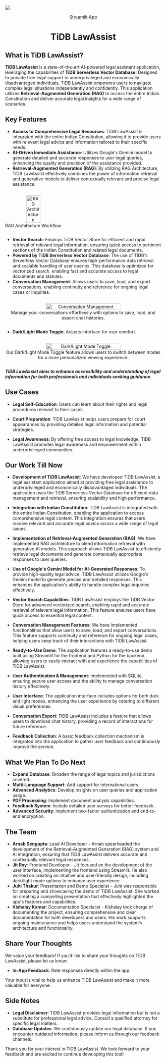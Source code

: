 
**![](https://github.com/user-attachments/assets/6c3775ba-5f7e-4d07-959b-5c578b6e0b7a)**
<p align="center">
    <a href="https://tidb-lawassist.streamlit.app"> Streamlit App</a>
  </p>
<h1 align="center">TiDB LawAssist</h1>

## What is TiDB LawAssist?

**TiDB LawAssist** is a state-of-the-art AI-powered legal assistant application, leveraging the capabilities of **TiDB Serverless Vector Database**. Designed to provide free legal support to underprivileged and economically disadvantaged individuals, TiDB LawAssist empowers users to navigate complex legal situations independently and confidently. This application utilizes **Retrieval-Augmented Generation (RAG)** to access the entire Indian Constitution and deliver accurate legal insights for a wide range of scenarios.

## Key Features
- **Access to Comprehensive Legal Resources**: TiDB LawAssist is integrated with the entire Indian Constitution, allowing it to provide users with relevant legal advice and information tailored to their specific needs.
- **AI-Driven Immediate Assistance**: Utilizes Google's Gemini model to generate detailed and accurate responses to user legal queries, enhancing the quality and precision of the assistance provided.
- **Retrieval-Augmented Generation (RAG)**: By utilizing RAG Architecture, TiDB LawAssist effectively combines the power of information retrieval and generative models to deliver contextually relevant and precise legal assistance.
  
<div style="display: flex; align-items: center;">
  <p align="center">
    <img src="https://github.com/user-attachments/assets/4aa31997-abf1-4b04-a9bb-d15592561467" alt="RAG Architecture" style="width: 50%; max-width: 300px;">
    <br>RAG Architecture Workflow
  </p>
</div>

- **Vector Search**: Employs TiDB Vector Store for efficient and rapid retrieval of relevant legal information, ensuring quick access to pertinent sections of the Indian Constitution and related legal documents.
- **Powered by TiDB Serverless Vector Database**: The use of TiDB's Serverless Vector Database ensures high-performance data retrieval and scalable handling of user queries. This database is optimized for vectorized search, enabling fast and accurate access to legal documents and statutes.
- **Conversation Management**: Allows users to save, load, and export conversations, enabling continuity and reference for ongoing legal cases or inquiries.

<div style="display: flex; align-items: center;">
  <p align="center">
    <img src="https://github.com/user-attachments/assets/141c195a-51bc-44cf-ac10-7118a482e4ef" alt="Conversation Management" style="width: 80%; max-width: 300px;">
    <br>Manage your conversations effortlessly with options to save, load, and export chat histories.
  </p>

</div>

- **Dark/Light Mode Toggle**: Adjusts interface for user comfort.

<div style="display: flex; align-items: center;">
  <p align="center">
    <img src="https://github.com/user-attachments/assets/c200eb5f-a0c9-40ad-993b-56c0038b50eb" alt="Dark/Light Mode Toggle" style="width: 80%; max-width: 300px;">
    <br>Our Dark/Light Mode Toggle feature allows users to switch between modes for a more personalized viewing experience.
  </p>
</div>

***TiDB LawAssist aims to enhance accessibility and understanding of legal information for both professionals and individuals seeking guidance.***

## Use Cases

- **Legal Self-Education**: Users can learn about their rights and legal procedures relevant to their cases.

- **Court Preparation**: TiDB LawAssist helps users prepare for court appearances by providing detailed legal information and potential strategies.

- **Legal Awareness**: By offering free access to legal knowledge, TiDB LawAssist promotes legal awareness and empowerment within underprivileged communities.


## Our Work Till Now

- **Development of TiDB LawAssist**: We have developed TiDB LawAssist, a legal assistant application aimed at providing free legal assistance to underprivileged and economically disadvantaged individuals. The application uses the TiDB Serverless Vector Database for efficient data management and retrieval, ensuring scalability and high performance.

- **Integration with Indian Constitution**: TiDB LawAssist is integrated with the entire Indian Constitution, enabling the application to access comprehensive legal content. This integration ensures that users receive relevant and accurate legal advice across a wide range of legal issues.

- **Implementation of Retrieval-Augmented Generation (RAG)**: We have implemented RAG architecture to blend information retrieval with generative AI models. This approach allows TiDB LawAssist to efficiently retrieve legal documents and generate contextually appropriate responses to user queries.

- **Use of Google's Gemini Model for AI-Generated Responses**: To provide high-quality legal advice, TiDB LawAssist utilizes Google's Gemini model to generate precise and detailed responses. This enhances the application's ability to handle complex legal inquiries effectively.

- **Vector Search Capabilities**: TiDB LawAssist employs the TiDB Vector Store for advanced vectorized search, enabling rapid and accurate retrieval of relevant legal information. This feature ensures users have quick access to essential legal content.

- **Conversation Management Features**: We have implemented functionalities that allow users to save, load, and export conversations. This feature supports continuity and reference for ongoing legal cases, helping users keep track of their interactions with TiDB LawAssist.

- **Ready-to-Use Demo**: The application features a ready-to-use demo built using Streamlit for the frontend and Python for the backend, allowing users to easily interact with and experience the capabilities of TiDB LawAssist.

- **User Authentication & Management**: Implemented with SQLite, ensuring secure user access and the ability to manage conversation history effectively.

- **User Interface**: The application interface includes options for both dark and light modes, enhancing the user experience by catering to different visual preferences.

- **Conversation Export**: TiDB LawAssist includes a feature that allows users to download chat history, providing a record of interactions for future reference.

- **Feedback Collection**: A basic feedback collection mechanism is integrated into the application to gather user feedback and continuously improve the service.

## What We Plan To Do Next

- **Expand Database**: Broaden the range of legal topics and jurisdictions covered.
- **Multi-Language Support**: Add support for international users.
- **Advanced Analytics**: Develop insights on user queries and application usage.
- **PDF Processing**: Implement document analysis capabilities.
- **Feedback System**: Include detailed user surveys for better feedback.
- **Advanced Security**: Implement two-factor authentication and end-to-end encryption.

## The Team

- **Arnab Sengupta**: Lead AI Developer - Arnab spearheaded the development of the Retrieval-Augmented Generation (RAG) system and AI integration, ensuring that TiDB LawAssist delivers accurate and contextually relevant legal responses.
- **Jit Roy**: Frontend Developer - Jit focused on the development of the user interface, implementing the frontend using Streamlit. He also worked on creating an intuitive and user-friendly design, including dark/light mode options to enhance user experience.
- **Juhi Thakur**: Presentation and Demo Specialist - Juhi was responsible for preparing and showcasing the demo of TiDB LawAssist. She worked on creating a compelling presentation that effectively highlighted the app's features and capabilities.
- **Kishalay Kamar**: Documentation Specialist - Kishalay took charge of documenting the project, ensuring comprehensive and clear documentation for both developers and users. His work supports ongoing maintenance and helps users understand the system's architecture and functionality.

## Share Your Thoughts

We value your feedback! If you’d like to share your thoughts on TiDB LawAssist, please let us know:

- **In-App Feedback**: Rate responses directly within the app.

Your input is vital to help us enhance TiDB LawAssist and make it more valuable for everyone.

## Side Notes
- **Legal Disclaimer**: TiDB LawAssist provides legal information but is not a substitute for professional legal advice. Consult a qualified attorney for specific legal matters.
- **Database Updates**: We continuously update our legal database. If you encounter outdated information, please inform us through our feedback channels.

Thank you for your interest in TiDB LawAssist. We look forward to your feedback and are excited to continue developing this tool!

